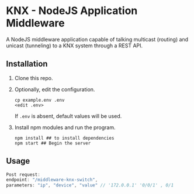 # KNX - NodeJS Application Middleware

A NodeJS middleware application capable of talking multicast (routing) and unicast (tunneling) to a KNX system through a REST API.

## Installation

1. Clone this repo.

2. Optionally, edit the configuration.

    ```shell
    cp example.env .env
    <edit .env>
    ```
    If `.env` is absent, default values will be used.

3. Install npm modules and run the program.

    ```shell
    npm install ## to install dependencies
    npm start ## Begin the server
    ```

## Usage

```Javascript
Post request:
endpoint: "/middleware-knx-switch",
parameters: "ip", "device", "value" // '172.0.0.1' '0/0/1' , 0/1

```
